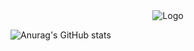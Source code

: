 <div align="center">
<img
  src="/"
  alt="Logo"/>
</div>

![Anurag's GitHub stats](https://github-readme-stats.vercel.app/api?username=VictorH028&show_icons=true&theme=Gradient)
  
